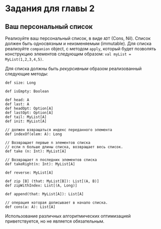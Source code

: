 Задания для главы 2
===================

## Ваш персональный список
Реализуйте ваш персональный список, в виде `ADT` (Cons, Nil). Список
должен быть односвязным и неизменяемым (immutable). Для списка реализуйте
`companion` object, с методом `apply`, который будет позволять конструкцию
элементов следующим образом: `val myList = MyList(1,2,3,4,5)`.

Для списка должны быть *рекурсивным* образом реализованный следующие методы:

    def size: Long

    def isEmpty: Boolean

    def head: A
    def last: A
    def headOpt: Option[A]
    def lastOpt: Option[A]
    def tail: MyList[A]
    def init: MyList[A]

    // должен взвращаться индекс переданного элемента
    def indexOf(elem: A): Long

    // Возвращает первые n элементов списка
    // если n больше длины списка, возвращает весь список.
    def take (n: Int): MyList[A]

    // Возвращает n последних элементов списка
    def takeRight(n: Int): MyList[A]

    def reverse: MyList[A]

    def zip [B] (that: MyList[B]): List[(A, B)]
    def zipWithIndex: List[(A, Long)]

    def append(that: MyList[A]): List[A]

    // операция которая дописывает в начало списка.
    def cons(a: A): List[A]

Использование различных алгоритмических оптимизацией приветствуется,
но не является обязательным.

